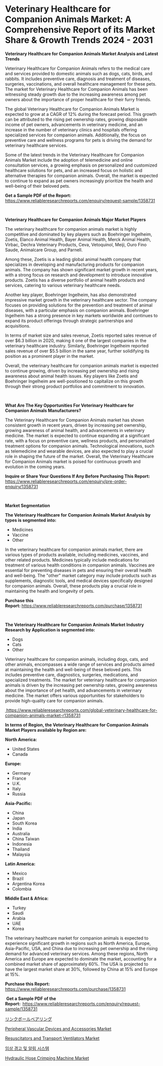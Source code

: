 <p><h1>Veterinary Healthcare for Companion Animals Market: A Comprehensive Report of its Market Share & Growth Trends 2024 - 2031</h1></p><p><strong>Veterinary Healthcare for Companion Animals Market Analysis and Latest Trends</strong></p>
<p><p>Veterinary Healthcare for Companion Animals refers to the medical care and services provided to domestic animals such as dogs, cats, birds, and rabbits. It includes preventive care, diagnosis and treatment of diseases, surgeries, vaccinations, and overall healthcare management for these pets. The market for Veterinary Healthcare for Companion Animals has been witnessing steady growth due to the increasing awareness among pet owners about the importance of proper healthcare for their furry friends.</p><p>The global Veterinary Healthcare for Companion Animals Market is expected to grow at a CAGR of 12% during the forecast period. This growth can be attributed to the rising pet ownership rates, growing disposable income of pet owners, advancements in veterinary medicine, and an increase in the number of veterinary clinics and hospitals offering specialized services for companion animals. Additionally, the focus on preventive care and wellness programs for pets is driving the demand for veterinary healthcare services.</p><p>Some of the latest trends in the Veterinary Healthcare for Companion Animals Market include the adoption of telemedicine and online consultation services, a growing emphasis on personalized and customized healthcare solutions for pets, and an increased focus on holistic and alternative therapies for companion animals. Overall, the market is expected to continue to expand as pet owners increasingly prioritize the health and well-being of their beloved pets.</p></p>
<p><strong>Get a Sample PDF of the Report:&nbsp;</strong> <a href="https://www.reliableresearchreports.com/enquiry/request-sample/1358731">https://www.reliableresearchreports.com/enquiry/request-sample/1358731</a></p>
<p>&nbsp;</p>
<p><strong>Veterinary Healthcare for Companion Animals Major Market Players</strong></p>
<p><p>The veterinary healthcare for companion animals market is highly competitive and dominated by key players such as Boehringer Ingelheim, Zoetis, Elanco Animal Health, Bayer Animal Health, Merck Animal Health, Virbac, Dechra Veterinary Products, Ceva, Vetoquinol, Meiji, Ouro Fino Saude, Animalcare Group, and Parnell.</p><p>Among these, Zoetis is a leading global animal health company that specializes in developing and manufacturing products for companion animals. The company has shown significant market growth in recent years, with a strong focus on research and development to introduce innovative products. Zoetis has a diverse portfolio of animal health products and services, catering to various veterinary healthcare needs.</p><p>Another key player, Boehringer Ingelheim, has also demonstrated impressive market growth in the veterinary healthcare sector. The company focuses on providing solutions for the prevention and treatment of animal diseases, with a particular emphasis on companion animals. Boehringer Ingelheim has a strong presence in key markets worldwide and continues to expand its product offerings through strategic partnerships and acquisitions.</p><p>In terms of market size and sales revenue, Zoetis reported sales revenue of over $6.3 billion in 2020, making it one of the largest companies in the veterinary healthcare industry. Similarly, Boehringer Ingelheim reported sales revenue of over $5.5 billion in the same year, further solidifying its position as a prominent player in the market.</p><p>Overall, the veterinary healthcare for companion animals market is expected to continue growing, driven by increasing pet ownership and rising awareness about animal health issues. Key players like Zoetis and Boehringer Ingelheim are well-positioned to capitalize on this growth through their strong product portfolios and commitment to innovation.</p></p>
<p>&nbsp;</p>
<p><strong>What Are The Key Opportunities For Veterinary Healthcare for Companion Animals Manufacturers?</strong></p>
<p><p>The Veterinary Healthcare for Companion Animals market has shown consistent growth in recent years, driven by increasing pet ownership, growing awareness of animal health, and advancements in veterinary medicine. The market is expected to continue expanding at a significant rate, with a focus on preventive care, wellness products, and personalized treatment options for companion animals. Technological innovations, such as telemedicine and wearable devices, are also expected to play a crucial role in shaping the future of the market. Overall, the Veterinary Healthcare for Companion Animals market is poised for continuous growth and evolution in the coming years.</p></p>
<p><strong>Inquire or Share Your Questions If Any Before Purchasing This Report:</strong> <a href="https://www.reliableresearchreports.com/enquiry/pre-order-enquiry/1358731">https://www.reliableresearchreports.com/enquiry/pre-order-enquiry/1358731</a></p>
<p>&nbsp;</p>
<p><strong>Market Segmentation</strong></p>
<p><strong>The Veterinary Healthcare for Companion Animals Market Analysis by types is segmented into:</strong></p>
<p><ul><li>Medicines</li><li>Vaccine</li><li>Other</li></ul></p>
<p><p>In the veterinary healthcare for companion animals market, there are various types of products available, including medicines, vaccines, and other related products. Medicines typically include medications for treatment of various health conditions in companion animals. Vaccines are essential for preventing diseases in pets and ensuring their overall health and well-being. The "other" market category may include products such as supplements, diagnostic tools, and medical devices specifically designed for companion animals. Overall, these products play a crucial role in maintaining the health and longevity of pets.</p></p>
<p><strong>Purchase this Report:&nbsp;</strong><a href="https://www.reliableresearchreports.com/purchase/1358731">https://www.reliableresearchreports.com/purchase/1358731</a></p>
<p>&nbsp;</p>
<p><strong>The Veterinary Healthcare for Companion Animals Market Industry Research by Application is segmented into:</strong></p>
<p><ul><li>Dogs</li><li>Cats</li><li>Other</li></ul></p>
<p><p>Veterinary healthcare for companion animals, including dogs, cats, and other animals, encompasses a wide range of services and products aimed at maintaining the health and well-being of these beloved pets. This includes preventive care, diagnostics, surgeries, medications, and specialized treatments. The market for veterinary healthcare for companion animals is driven by the increasing pet ownership rates, growing awareness about the importance of pet health, and advancements in veterinary medicine. The market offers various opportunities for stakeholders to provide high-quality care for companion animals.</p></p>
<p><a href="https://www.reliableresearchreports.com/global-veterinary-healthcare-for-companion-animals-market-r1358731">&nbsp;https://www.reliableresearchreports.com/global-veterinary-healthcare-for-companion-animals-market-r1358731</a></p>
<p><strong>In terms of Region, the Veterinary Healthcare for Companion Animals Market Players available by Region are:</strong></p>
<p>
    <p> <strong> North America: </strong>
        <ul>
            <li>United States</li>
            <li>Canada</li>
        </ul>
        </p> 
    <p> <strong> Europe: </strong>
        <ul>
            <li>Germany</li>
            <li>France</li>
            <li>U.K.</li>
            <li>Italy</li>
            <li>Russia</li>
        </ul>
        </p> 
    <p> <strong> Asia-Pacific: </strong>
        <ul>
            <li>China</li>
            <li>Japan</li>
            <li>South Korea</li>
            <li>India</li>
            <li>Australia</li>
            <li>China Taiwan</li>
            <li>Indonesia</li>
            <li>Thailand</li>
            <li>Malaysia</li>
        </ul>
        </p> 
    <p> <strong> Latin America: </strong>
        <ul>
            <li>Mexico</li>
            <li>Brazil</li>
            <li>Argentina Korea</li>
            <li>Colombia</li>
        </ul>
        </p> 
    <p> <strong> Middle East & Africa: </strong>
        <ul>
            <li>Turkey</li>
            <li>Saudi</li>
            <li>Arabia</li>
            <li>UAE</li>
            <li>Korea</li>
        </ul>
    </p>
    </p>
<p><p>The veterinary healthcare market for companion animals is expected to experience significant growth in regions such as North America, Europe, Asia-Pacific, USA, and China due to increasing pet ownership and the rising demand for advanced veterinary services. Among these regions, North America and Europe are expected to dominate the market, accounting for a combined market share of approximately 60%. The USA is projected to have the largest market share at 30%, followed by China at 15% and Europe at 15%.</p></p>
<p><strong>Purchase this Report: </strong><a href="https://www.reliableresearchreports.com/purchase/1358731">https://www.reliableresearchreports.com/purchase/1358731</a></p>
<p>&nbsp;<strong>Get a Sample PDF of the Report:&nbsp;&nbsp;</strong><a href="https://www.reliableresearchreports.com/enquiry/request-sample/1358731">https://www.reliableresearchreports.com/enquiry/request-sample/1358731</a></p>
<p><strong></strong></p>
<p><p><a href="https://github.com/MacyOrn/Market-Research-Report-List-1/blob/main/426279589022.md">リンクボールベアリング</a></p><p><a href="https://github.com/yemakinde/Market-Research-Report-List-2/blob/main/peripheral-vascular-devices-and-accessories-market.md">Peripheral Vascular Devices and Accessories Market</a></p><p><a href="https://github.com/Alonsoolds3wq1d81czn8rbol/Market-Research-Report-List-2/blob/main/resuscitators-and-transport-ventilators-market.md">Resuscitators and Transport Ventilators Market</a></p><p><a href="https://github.com/crfsywufhm81415/Market-Research-Report-List-2/blob/main/391741796095.md">임상 경고 및 알림 시스템</a></p><p><a href="https://www.linkedin.com/pulse/hydraulic-hose-crimping-machinenbspmarket-focuses-market-share-hhexf?trackingId=n%2Fp4pctpq2vcWxPPLg72FA%3D%3D">Hydraulic Hose Crimping Machine Market</a></p></p>